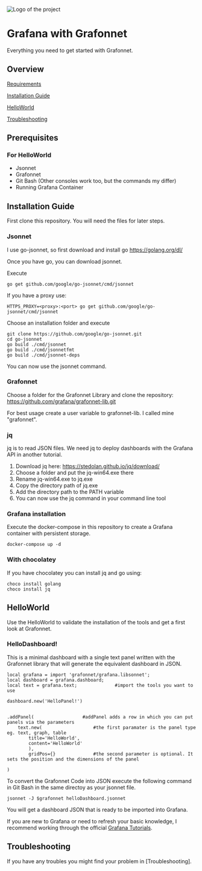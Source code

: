 ![Logo of the project](https://cdn.freelogovectors.net/wp-content/uploads/2018/07/grafana-logo.png)

# Grafana with Grafonnet

Everything you need to get started with Grafonnet. 

## Overview

[Requirements](#requirements)

[Installation Guide](#Installation-guide)

[HelloWorld](#helloworld)

[Troubleshooting](#troubleshooting)



## Prerequisites

### For HelloWorld
- Jsonnet
- Grafonnet
- Git Bash (Other consoles work too, but the commands my differ)
- Running Grafana Container

## Installation Guide

First clone this repository. You will need the files for later steps.

### Jsonnet
I use go-jsonnet, so first download and install go https://golang.org/dl/

Once you have go, you can download jsonnet.

Execute
```
go get github.com/google/go-jsonnet/cmd/jsonnet
```
If you have a proxy use:
```
HTTPS_PROXY=<proxy>:<port> go get github.com/google/go-jsonnet/cmd/jsonnet
```


Choose an installation folder and execute
```
git clone https://github.com/google/go-jsonnet.git
cd go-jsonnet
go build ./cmd/jsonnet
go build ./cmd/jsonnetfmt
go build ./cmd/jsonnet-deps
```
You can now use the jsonnet command.

### Grafonnet

Choose a folder for the Grafonnet Library and clone the repository: https://github.com/grafana/grafonnet-lib.git

For best usage create a user variable to grafonnet-lib. I called mine "grafonnet".

### jq

jq is to read JSON files. We need jq to deploy dashboards with the Grafana API in another tutorial.

1. Download jq here: https://stedolan.github.io/jq/download/
2. Choose a folder and put the jq-win64.exe there
3. Rename jq-win64.exe to jq.exe
4. Copy the directory path of jq.exe
5. Add the directory path to the PATH variable
6. You can now use the jq command in your command line tool


### Grafana installation
Execute the docker-compose in this repository to create a Grafana container with persistent storage.
```shell
docker-compose up -d
```

### With chocolatey

If you have chocolatey you can install jq and go using:
```
choco install golang
choco install jq
```

## HelloWorld

Use the HelloWorld to validate the installation of the tools and get a first look at Grafonnet.

### HelloDashboard!

This is a minimal dashboard with a single text panel written with the Grafonnet library that will generate the equivalent dashboard in JSON.

```jsonnet
local grafana = import 'grafonnet/grafana.libsonnet';
local dashboard = grafana.dashboard;
local text = grafana.text;	            #import the tools you want to use				

dashboard.new('HelloPanel!')


.addPanel(				    #addPanel adds a row in which you can put panels via the parameters						
    text.new(				    #the first paramater is the panel type eg. text, graph, table
        title='HelloWorld',
        content='HelloWorld'
        ),
        gridPos={}			    #the second parameter is optional. It sets the position and the dimensions of the panel

)
 ```
To convert the Grafonnet Code into JSON execute the following command in Git Bash in the same directoy as your jsonnet file.

```shell
jsonnet -J $grafonnet helloDashboard.jsonnet 
```
You will get a dashboard JSON that is ready to be imported into Grafana.

If you are new to Grafana or need to refresh your basic knowledge, I recommend working through the official [Grafana Tutorials](https://grafana.com/tutorials/grafana-fundamentals/).

## Troubleshooting

If you have any troubles you might find your problem in [Troubleshooting].





